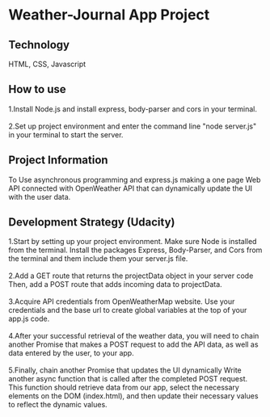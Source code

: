 # Weather-Journal App Project

## Technology
HTML, CSS, Javascript

## How to use
1.Install Node.js and install express, body-parser and cors in your terminal. <br>
<br>
2.Set up project environment and enter the command line "node server.js" in your terminal to start the server.

## Project Information
To Use asynchronous programming and express.js making a one page Web API connected with OpenWeather API that can dynamically update the UI with the user data. 

## Development Strategy (Udacity)
1.Start by setting up your project environment. Make sure Node is installed from the terminal. Install the packages Express, Body-Parser, and Cors from the terminal and them include them your server.js file.<br>
<br>
2.Add a GET route that returns the projectData object in your server code Then, add a POST route that adds incoming data to projectData.<br>
<br>
3.Acquire API credentials from OpenWeatherMap website. Use your credentials and the base url to create global variables at the top of your app.js code.<br>
<br>
4.After your successful retrieval of the weather data, you will need to chain another Promise that makes a POST request to add the API data, as well as data entered by the user, to your app.<br>
<br>
5.Finally, chain another Promise that updates the UI dynamically Write another async function that is called after the completed POST request. This function should retrieve data from our app, select the necessary elements on the DOM (index.html), and then update their necessary values to reflect the dynamic values.
